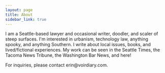 ```yaml
---
layout: page
title: About
sidebar_link: true
---
```


<p class="message">
I am a Seattle-based lawyer and occasional writer, doodler, and scaler of steep surfaces.  I'm interested in urbanism, technology law, anything spooky, and anything Southern.  I write about local issues, books, and lived/fictional experiences.  My work can be seen in the Seattle Times, the Tacoma News Tribune, the Washington Bar News, and here!  
</p>

<p>
  For inquiries, please contact erin@voirdiary.com.
</p>

<!---To make pages show up in the sidebar, add `sidebar_link: true` to the front matter.--->
